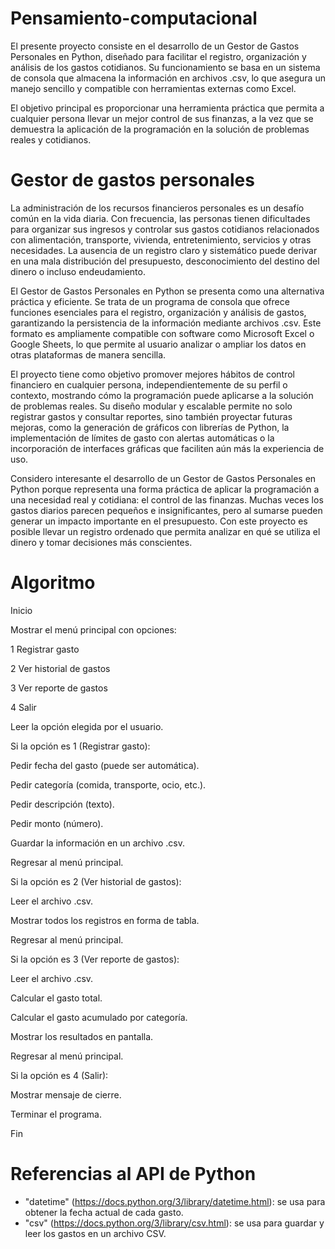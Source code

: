 # Pensamiento-computacional
El presente proyecto consiste en el desarrollo de un Gestor de Gastos Personales en Python, diseñado para facilitar el registro, organización y análisis de los gastos cotidianos. Su funcionamiento se basa en un sistema de consola que almacena la información en archivos .csv, lo que asegura un manejo sencillo y compatible con herramientas externas como Excel.

El objetivo principal es proporcionar una herramienta práctica que permita a cualquier persona llevar un mejor control de sus finanzas, a la vez que se demuestra la aplicación de la programación en la solución de problemas reales y cotidianos.
# Gestor de gastos personales 
La administración de los recursos financieros personales es un desafío común en la vida diaria. Con frecuencia, las personas tienen dificultades para organizar sus ingresos y controlar sus gastos cotidianos relacionados con alimentación, transporte, vivienda, entretenimiento, servicios y otras necesidades. La ausencia de un registro claro y sistemático puede derivar en una mala distribución del presupuesto, desconocimiento del destino del dinero o incluso endeudamiento.

El Gestor de Gastos Personales en Python se presenta como una alternativa práctica y eficiente. Se trata de un programa de consola que ofrece funciones esenciales para el registro, organización y análisis de gastos, garantizando la persistencia de la información mediante archivos .csv. Este formato es ampliamente compatible con software como Microsoft Excel o Google Sheets, lo que permite al usuario analizar o ampliar los datos en otras plataformas de manera sencilla.

El proyecto tiene como objetivo promover mejores hábitos de control financiero en cualquier persona, independientemente de su perfil o contexto, mostrando cómo la programación puede aplicarse a la solución de problemas reales. Su diseño modular y escalable permite no solo registrar gastos y consultar reportes, sino también proyectar futuras mejoras, como la generación de gráficos con librerías de Python, la implementación de límites de gasto con alertas automáticas o la incorporación de interfaces gráficas que faciliten aún más la experiencia de uso.

Considero interesante el desarrollo de un Gestor de Gastos Personales en Python porque representa una forma práctica de aplicar la programación a una necesidad real y cotidiana: el control de las finanzas. Muchas veces los gastos diarios parecen pequeños e insignificantes, pero al sumarse pueden generar un impacto importante en el presupuesto. Con este proyecto es posible llevar un registro ordenado que permita analizar en qué se utiliza el dinero y tomar decisiones más conscientes.

# Algoritmo
Inicio

Mostrar el menú principal con opciones:

1 Registrar gasto

2 Ver historial de gastos

3 Ver reporte de gastos

4 Salir

Leer la opción elegida por el usuario.

Si la opción es 1 (Registrar gasto):

Pedir fecha del gasto (puede ser automática).

Pedir categoría (comida, transporte, ocio, etc.).

Pedir descripción (texto).

Pedir monto (número).

Guardar la información en un archivo .csv.

Regresar al menú principal.

Si la opción es 2 (Ver historial de gastos):

Leer el archivo .csv.

Mostrar todos los registros en forma de tabla.

Regresar al menú principal.

Si la opción es 3 (Ver reporte de gastos):

Leer el archivo .csv.

Calcular el gasto total.

Calcular el gasto acumulado por categoría.

Mostrar los resultados en pantalla.

Regresar al menú principal.

Si la opción es 4 (Salir):

Mostrar mensaje de cierre.

Terminar el programa.

Fin

# Referencias al API de Python

- "datetime" (https://docs.python.org/3/library/datetime.html): se usa para obtener la fecha actual de cada gasto.
- "csv" (https://docs.python.org/3/library/csv.html): se usa para guardar y leer los gastos en un archivo CSV.
